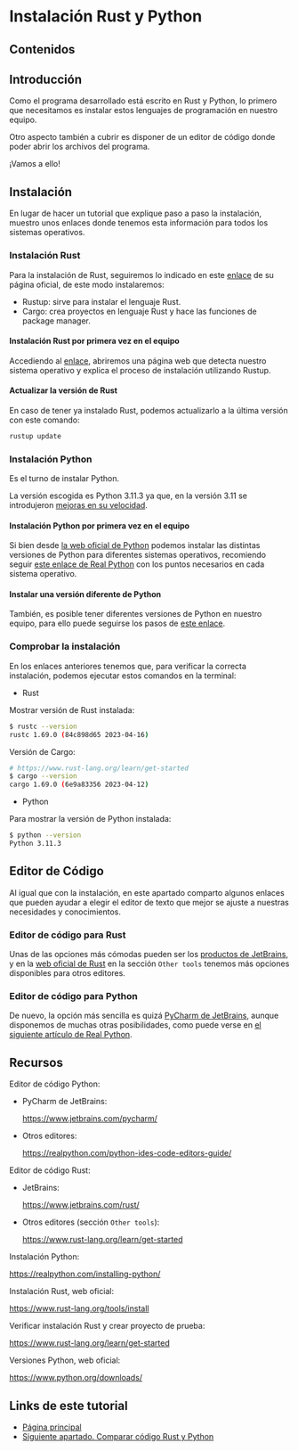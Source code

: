 # Instalación Rust y Python

## Contenidos

## Introducción

Como el programa desarrollado está escrito en Rust y Python, lo primero que necesitamos es instalar estos lenguajes de programación en nuestro equipo.

Otro aspecto también a cubrir es disponer de un editor de código donde poder abrir los archivos del programa.

¡Vamos a ello!

## Instalación

En lugar de hacer un tutorial que explique paso a paso la instalación, muestro unos enlaces donde tenemos esta información para todos los sistemas operativos.

### Instalación Rust

Para la instalación de Rust, seguiremos lo indicado en este [enlace](https://www.rust-lang.org/tools/install) de su página oficial, de este modo instalaremos:

- Rustup: sirve para instalar el lenguaje Rust.
- Cargo: crea proyectos en lenguaje Rust y hace las funciones de package manager.

#### Instalación Rust por primera vez en el equipo

Accediendo al [enlace](https://www.rust-lang.org/tools/install), abriremos una página web que detecta nuestro sistema operativo y explica el proceso de instalación utilizando Rustup.

#### Actualizar la versión de Rust

En caso de tener ya instalado Rust, podemos actualizarlo a la última versión con este comando:

```bash
rustup update
```

### Instalación Python

Es el turno de instalar Python.

La versión escogida es Python 3.11.3 ya que, en la versión 3.11 se introdujeron [mejoras en su velocidad](https://docs.python.org/3.11/whatsnew/3.11.html#faster-cpython).

#### Instalación Python por primera vez en el equipo

Si bien desde [la web oficial de Python](https://www.python.org/downloads/) podemos instalar las distintas versiones de Python para diferentes sistemas operativos, recomiendo seguir [este enlace de Real Python](https://realpython.com/installing-python/) con los puntos necesarios en cada sistema operativo.

#### Instalar una versión diferente de Python

También, es posible tener diferentes versiones de Python en nuestro equipo, para ello puede seguirse los pasos de [este enlace](https://cmoli.es/wiki/python/python.html#de-manera-manual).

### Comprobar la instalación

En los enlaces anteriores tenemos que, para verificar la correcta instalación, podemos ejecutar estos comandos en la terminal:

- Rust

Mostrar versión de Rust instalada:

```bash
$ rustc --version
rustc 1.69.0 (84c898d65 2023-04-16)
```

Versión de Cargo:

```bash
# https://www.rust-lang.org/learn/get-started
$ cargo --version
cargo 1.69.0 (6e9a83356 2023-04-12)
```

- Python

Para mostrar la versión de Python instalada:

```bash
$ python --version
Python 3.11.3
```

## Editor de Código

Al igual que con la instalación, en este apartado comparto algunos enlaces que pueden ayudar a elegir el editor de texto que mejor se ajuste a nuestras necesidades y conocimientos.

### Editor de código para Rust

Unas de las opciones más cómodas pueden ser los [productos de JetBrains](https://www.jetbrains.com/rust/), y en la [web oficial de Rust](https://www.rust-lang.org/learn/get-started) en la sección `Other tools` tenemos más opciones disponibles para otros editores.

### Editor de código para Python

De nuevo, la opción más sencilla es quizá [PyCharm de JetBrains](https://www.jetbrains.com/pycharm/), aunque disponemos de muchas otras posibilidades, como puede verse en [el siguiente artículo de Real Python](https://realpython.com/python-ides-code-editors-guide/).

## Recursos

Editor de código Python:

- PyCharm de JetBrains:

  <https://www.jetbrains.com/pycharm/>

- Otros editores:

  <https://realpython.com/python-ides-code-editors-guide/>

Editor de código Rust:

- JetBrains:

  <https://www.jetbrains.com/rust/>

- Otros editores (sección `Other tools`):

  <https://www.rust-lang.org/learn/get-started>

Instalación Python:

<https://realpython.com/installing-python/>

Instalación Rust, web oficial:

<https://www.rust-lang.org/tools/install>

Verificar instalación Rust y crear proyecto de prueba:

<https://www.rust-lang.org/learn/get-started>

Versiones Python, web oficial:

<https://www.python.org/downloads/>

## Links de este tutorial

- [Página principal](introduction.html)
- [Siguiente apartado. Comparar código Rust y Python](05-compare-code.html)
